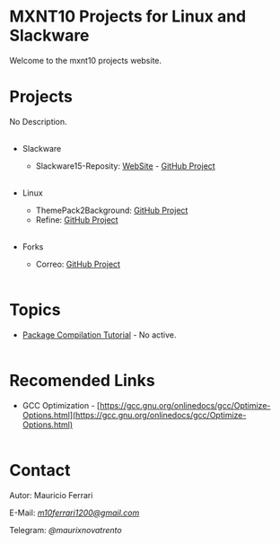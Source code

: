 # MXNT10 Projects for Linux and Slackware

Welcome to the mxnt10 projects website. 

# Projects

No Description.
<br/><br/>

* Slackware
  * Slackware15-Reposity: [WebSite](https://mxnt10.github.io/Slackware15-Reposity/) - [GitHub Project](https://github.com/mxnt10/Slackware15-Reposity)
<br/><br/>

* Linux
  * ThemePack2Background: [GitHub Project](https://github.com/mxnt10/themepack2background)
  * Refine: [GitHub Project](https://github.com/mxnt10/refine)
<br/><br/>

* Forks
  * Correo: [GitHub Project](https://github.com/mxnt10/correo)
<br/><br/>

# Topics

* [Package Compilation Tutorial]() - No active.
<br/><br/>

# Recomended Links

* GCC Optimization - [https://gcc.gnu.org/onlinedocs/gcc/Optimize-Options.html](https://gcc.gnu.org/onlinedocs/gcc/Optimize-Options.html)
<br/><br/>

# Contact

Autor: Mauricio Ferrari

E-Mail: *m10ferrari1200@gmail.com*

Telegram: *@maurixnovatrento*
